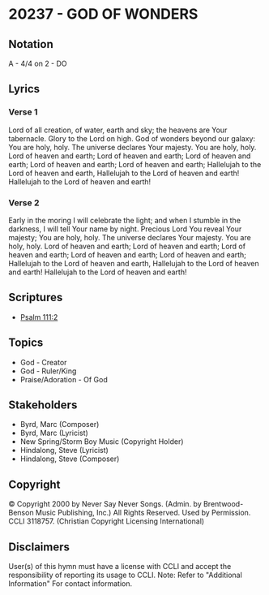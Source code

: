 # 20237 - GOD OF WONDERS

## Notation

A - 4/4 on 2 - DO

## Lyrics

### Verse 1

Lord of all creation, of water, earth and sky; the heavens are Your tabernacle. Glory to the Lord on high. God of wonders beyond our galaxy: You are holy, holy. The universe declares Your majesty. You are holy, holy. Lord of heaven and earth; Lord of heaven and earth; Lord of heaven and earth;  Lord of heaven and earth; Lord of heaven and earth;  Hallelujah to the Lord of heaven and earth, Hallelujah to the Lord of heaven and earth! Hallelujah to the Lord of heaven and earth! 

### Verse 2

Early in the moring I will celebrate the light; and when I stumble in the darkness, I will tell Your name by night. Precious Lord You reveal Your majesty; You are holy, holy. The universe declares Your majesty. You are holy, holy. Lord of heaven and earth; Lord of heaven and earth; Lord of heaven and earth;  Lord of heaven and earth; Lord of heaven and earth;  Hallelujah to the Lord of heaven and earth, Hallelujah to the Lord of heaven and earth! Hallelujah to the Lord of heaven and earth! 


## Scriptures

- [Psalm 111:2](https://www.biblegateway.com/passage/?search=Psalm%20111%3A2)

## Topics

- God - Creator
- God - Ruler/King
- Praise/Adoration - Of God

## Stakeholders

- Byrd, Marc (Composer)
- Byrd, Marc (Lyricist)
- New Spring/Storm Boy Music (Copyright Holder)
- Hindalong, Steve (Lyricist)
- Hindalong, Steve (Composer)

## Copyright

© Copyright 2000 by Never Say Never Songs. (Admin. by Brentwood-Benson Music Publishing, Inc.) All Rights Reserved. Used by Permission. CCLI 3118757.
(Christian Copyright Licensing International)

## Disclaimers

User(s) of this hymn must have a license with CCLI and accept the responsibility of reporting its usage to CCLI.
Note: Refer to "Additional Information" For contact information.

